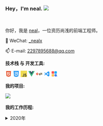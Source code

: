 ### Hey，I'm neal. <img src="https://media.giphy.com/media/hvRJCLFzcasrR4ia7z/giphy.gif" width="25px">

<br />

你好，我是 [neal](https://github.com/nealxmw)，一位资历尚浅的前端工程师。
<br />

💬 WeChat: [\_nealx]()
<br />

📫 E-mail: [2297895688@qq.com](mailto:2297895688@qq.com)

**技术栈 与 开发工具:**
<br />

<code><img height="20" src="https://github.com/nealxmw/nealxmw/blob/master/img/html.png"></code>
<code><img height="20" src="https://github.com/nealxmw/nealxmw/blob/master/img/css.png"></code>
<code><img height="20" src="https://github.com/nealxmw/nealxmw/blob/master/img/js.png"></code>
<code><img height="20" src="https://github.com/nealxmw/nealxmw/blob/master/img/vue.png"></code>
<code><img height="20" src="https://github.com/nealxmw/nealxmw/blob/master/img/git.png"></code>
<code><img height="20" src="https://github.com/nealxmw/nealxmw/blob/master/img/vscode.png"></code>
<code><img height="20" src="https://github.com/nealxmw/nealxmw/blob/master/img/more.png"></code>

**我的项目:**

![](https://github-readme-stats.vercel.app/api/pin?username=nealxmw&repo=nealxmw&title_color=fff&icon_color=f9f9f9&text_color=9f9f9f&bg_color=151515)

**我的工作历程:**

<details style="cursor: pointer;">
  <summary>2020年</summary>
<div style="width: 98%; margin: 0 auto">
<ul>
<li>1月开始实习工作。</li>
<li>6月大学毕业。</li>
<li>7月实习转正。</li>
</ul>
</div>
</details>

<!-- ![](https://github-readme-stats.vercel.app/api/?username=nealxmw&show_icons=true&title_color=fff&icon_color=79ff97&text_color=9f9f9f&bg_color=151515)

![](https://github-readme-stats.vercel.app/api/pin?username=nealxmw&repo=nealxmw&title_color=fff&icon_color=f9f9f9&text_color=9f9f9f&bg_color=151515)

![](https://github-readme-stats.vercel.app/api/top-langs?username=nealxmw)

![](https://activity-graph.herokuapp.com/graph?username=nealxmw&theme=dracula)

![](https://img.shields.io/badge/-Nodejs-43853d?style=flat-square&logo=Node.js&logoColor=white)
![](https://img.shields.io/badge/-WebRTC-008000?style=flat-square&logo=WebRTC&labelColor=90EE90&color=fff)
![](https://img.shields.io/badge/-JavaScript-e5cd0c?style=flat-square&logo=JavaScript&labelColor=f7df1e&logoColor=000)
![](https://img.shields.io/badge/-Vue.js-29beb0?style=flat-square&logo=vue.js&labelColor=ffffff&color=4FC08D)
![](https://img.shields.io/badge/-React-29beb0?style=flat-square&logo=React&labelColor=ffffff&color=61DAFB)

![](https://visitor-badge.glitch.me/badge?page_id=littleTreeme)

![](http://antzuhl.cn:4000/get/@littleTreeme) -->
